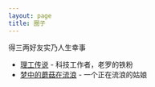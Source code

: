 ```yaml
---
layout: page
title: 圈子
---
```


得三两好友实乃人生幸事

+ [理工传说](http://www.caoliang.net/) - 科技工作者，老罗的铁粉
+ [梦中的蘑菇在流浪](http://weibo.com/u/3214422264) - 一个正在流浪的姑娘

